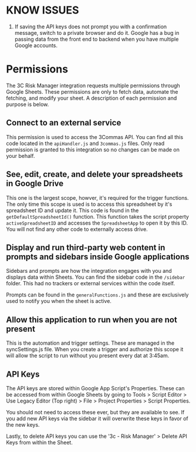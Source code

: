 # KNOW ISSUES

1. If saving the API keys does not prompt you with a confirmation message, switch to a private browser and do it. Google has a bug in passing data from the front end to backend when you have multiple Google accounts.

# Permissions

The 3C Risk Manager integration requests multiple permissions through Google Sheets. These permissions are only to fetch data, automate the fetching, and modify your sheet. A description of each permission and purpose is below.

## Connect to an external service
This permission is used to access the 3Commas API. You can find all this code located in the `apiHandler.js` and `3commas.js` files. Only read permission is granted to this integration so no changes can be made on your behalf.

## See, edit, create, and delete your spreadsheets in Google Drive
This one is the largest scope, howver, it's required for the trigger functions. The only time this scope is used is to access this spreadsheet by it's spreadsheet ID and update it. This code is found in the `getDefaultSpreadsheetId()` function. This function takes the script property `activeSpreadsheetID` and accesses the `SpreadsheetApp` to open it by this ID. You will not find any other code to externally access drive.

## Display and run third-party web content in prompts and sidebars inside Google applications
Sidebars and prompts are how the integration engages with you and displays data within Sheets. You can find the sidebar code in the `/sidebar` folder. This had no trackers or external services within the code itself.

Prompts can be found in the `generalFunctions.js` and these are exclusively used to notify you when the sheet is active.

## Allow this application to run when you are not present
This is the automation and trigger settings. These are managed in the syncSettings.js file. When you create a trigger and authorize this scope it will allow the script to run without you present every dat at 3:45am.


## API Keys
The API keys are stored within Google App Script's Properties. These can be accessed from within Google Sheets by going to Tools > Script Editor > Use Legacy Editor (Top right) > File > Project Properties > Script Properties.

You should not need to access these ever, but they are available to see. If you add new API keys via the sidebar it will overwrite these keys in favor of the new keys.

Lastly, to delete API keys you can use the '3c - Risk Manager' > Delete API Keys from within the Sheet.
